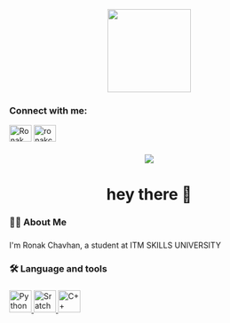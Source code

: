 <div align="center">
  <img height="150" src="https://avatars.githubusercontent.com/u/184059498?s=400&u=78db83b8cdba12a583415e921ea07e41b554db31&v=4" />
</div>

###

<h3 align="left">Connect with me:</h3>
<p align="left">
<a href="https://www.linkedin.com/in/ronak-chavhan-b3343a32b/" target="blank"><img align="center" src="https://raw.githubusercontent.com/rahuldkjain/github-profile-readme-generator/master/src/images/icons/Social/linked-in-alt.svg" alt="Ronak Chavhan" height="30" width="40" /></a>
<a href="https://www.instagram.com/ronakchavhan89/" target="blank"><img align="center" src="https://raw.githubusercontent.com/rahuldkjain/github-profile-readme-generator/master/src/images/icons/Social/instagram.svg" alt="ronakchavhan89" height="30" width="40" /></a>
</p>


###

<div align="center">
  <img src="https://visitor-badge.laobi.icu/badge?page_id=ronak-uh.ronak-uh"  />
</div>

###

<h1 align="center">hey there 👋</h1>

###

<h3 align="left">👩‍💻  About Me</h3>

###

<p align="left">I'm Ronak Chavhan, a student at ITM SKILLS UNIVERSITY <br>  </p>

###

<h3 align="left">🛠 Language and tools</h3>

###

<div align="left">
 <a href="https://en.wikipedia.org/wiki/Python_(programming_language)" target="blank"> <img src="https://upload.wikimedia.org/wikipedia/commons/thumb/c/c3/Python-logo-notext.svg/1869px-Python-logo-notext.svg.png" height="40" alt="Python logo"  />
<a href="https://en.wikipedia.org/wiki/Scratch_(programming_language)" target="blank">  <img src="https://yt3.googleusercontent.com/ytc/AIdro_lXlVT7nmWqvZSRFCgM4Fq-i1Kq9ATMxLqKqd8T4HtE4Q=s900-c-k-c0x00ffffff-no-rj" height="40" alt="Sratch logo" />
<a href="https://en.wikipedia.org/wiki/C%2B%2B" target="blank">  <img src="https://upload.wikimedia.org/wikipedia/commons/1/18/ISO_C%2B%2B_Logo.svg" height="40" alt="C++ Logo" />
  
</div>

###



<!---
Ronak-uh/Ronak-uh is a ✨ special ✨ repository because its `README.md` (this file) appears on your GitHub profile.
You can click the Preview link to take a look at your changes.
--->
